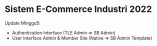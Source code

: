 # Sistem E-Commerce Industri 2022

Update Minggu5:

- Authentication Interface (TLE Admin => SB Admin)
- User Interface Admin & Member Site (Native => SB Admin Template)
